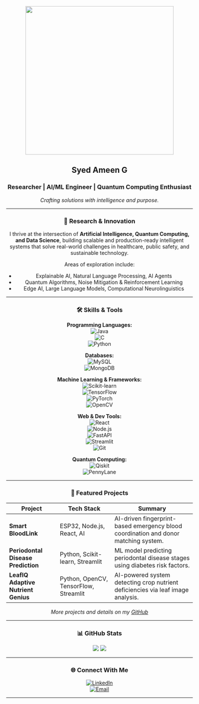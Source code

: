 <div align="center"><div align="center">
  <img src="https://raw.githubusercontent.com/SyedAmeenG/SyedAmeenG/main/image.jpg" width="400px"/>

  <h2>Syed Ameen G</h2>
  <h3>Researcher | AI/ML Engineer | Quantum Computing Enthusiast</h3>
  <p><i>Crafting solutions with intelligence and purpose.</i></p>
</div>

---

### 🔬 Research & Innovation  
I thrive at the intersection of **Artificial Intelligence, Quantum Computing, and Data Science**, building scalable and production-ready intelligent systems that solve real-world challenges in healthcare, public safety, and sustainable technology.

Areas of exploration include:  
- Explainable AI, Natural Language Processing, AI Agents  
- Quantum Algorithms, Noise Mitigation & Reinforcement Learning  
- Edge AI, Large Language Models, Computational Neurolinguistics  

---

### 🛠️ Skills & Tools  

**Programming Languages:**  
![Java](https://img.shields.io/badge/-Java-007396?logo=java&logoColor=white)  
![C](https://img.shields.io/badge/-C-00599C?logo=c&logoColor=white)  
![Python](https://img.shields.io/badge/-Python-3776AB?logo=python&logoColor=white)  

**Databases:**  
![MySQL](https://img.shields.io/badge/-MySQL-4479A1?logo=mysql&logoColor=white)  
![MongoDB](https://img.shields.io/badge/-MongoDB-47A248?logo=mongodb&logoColor=white)  

**Machine Learning & Frameworks:**  
![Scikit-learn](https://img.shields.io/badge/-Scikit--learn-F7931E?logo=scikitlearn&logoColor=white)  
![TensorFlow](https://img.shields.io/badge/-TensorFlow-FF6F00?logo=tensorflow&logoColor=white)  
![PyTorch](https://img.shields.io/badge/-PyTorch-EE4C2C?logo=pytorch&logoColor=white)  
![OpenCV](https://img.shields.io/badge/-OpenCV-5C3EE8?logo=opencv&logoColor=white)  

**Web & Dev Tools:**  
![React](https://img.shields.io/badge/-React-61DAFB?logo=react&logoColor=black)  
![Node.js](https://img.shields.io/badge/-Node.js-339933?logo=node.js&logoColor=white)  
![FastAPI](https://img.shields.io/badge/-FastAPI-009688?logo=fastapi&logoColor=white)  
![Streamlit](https://img.shields.io/badge/-Streamlit-FF4B4B?logo=streamlit&logoColor=white)  
![Git](https://img.shields.io/badge/-Git-F05032?logo=git&logoColor=white)  

**Quantum Computing:**  
![Qiskit](https://img.shields.io/badge/-Qiskit-6929C4?logo=ibm&logoColor=white)  
![PennyLane](https://img.shields.io/badge/-PennyLane-FF4081?logo=quora&logoColor=white)  


---

### 🚀 Featured Projects  

| Project                        | Tech Stack                      | Summary                                                                                       |
|-------------------------------|--------------------------------|-----------------------------------------------------------------------------------------------|
| **Smart BloodLink**            | ESP32, Node.js, React, AI       | AI-driven fingerprint-based emergency blood coordination and donor matching system.           |
| **Periodontal Disease Prediction** | Python, Scikit-learn, Streamlit      | ML model predicting periodontal disease stages using diabetes risk factors.                    |
| **LeafIQ Adaptive Nutrient Genius** | Python, OpenCV, TensorFlow, Streamlit | AI-powered system detecting crop nutrient deficiencies via leaf image analysis.               |

*More projects and details on my [GitHub](https://github.com/SyedAmeenG)*

---

### 📊 GitHub Stats

<p align="center">
  <img src="https://github-readme-stats.vercel.app/api?username=SyedAmeenG&show_icons=true&theme=tokyonight" />
  <img src="https://github-readme-stats.vercel.app/api/top-langs/?username=SyedAmeenG&layout=compact&theme=tokyonight" />
</p>

---

### 🌐 Connect With Me  

[![LinkedIn](https://img.shields.io/badge/-LinkedIn-blue?logo=linkedin&logoColor=white)](https://linkedin.com/in/syed-ameen-ghouse)  
[![Email](https://img.shields.io/badge/-Email-red?logo=gmail&logoColor=white)](mailto:syedameengcse@example.com)  

---

